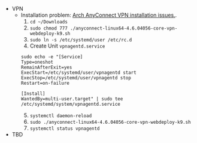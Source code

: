 * VPN
  * Installation problem: [Arch AnyConnect VPN installation issues.](https://bbs.archlinux.org/viewtopic.php?id=237621). 
     1. `cd ~/Downloads`
     2. `sudo chmod 777 ./anyconnect-linux64-4.6.04056-core-vpn-webdeploy-k9.sh`    
     3.  `sudo ln -s /etc/systemd/user /etc/rc.d`
     4. Create Unit `vpnagentd.service`
     ```  
     sudo echo -e "[Service] 
     Type=oneshot
     RemainAfterExit=yes
     ExecStart=/etc/systemd/user/vpnagentd start
     ExecStop=/etc/systemd/user/vpnagentd stop
     Restart=on-failure

     [Install]
     WantedBy=multi-user.target" | sudo tee /etc/systemd/system/vpnagentd.service
     ```
     5. `systemctl daemon-reload`
     6. `sudo ./anyconnect-linux64-4.6.04056-core-vpn-webdeploy-k9.sh`
     7.  `systemctl status vpnagentd`
* TBD     
